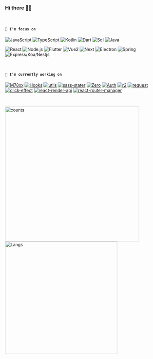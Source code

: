 ### Hi there 👋😋

<br />

<!--
**Iixianjie/Iixianjie** is a ✨ _special_ ✨ repository because its `README.md` (this file) appears on your GitHub profile.

Here are some ideas to get you started:


- 🔭 I’m currently working on ...
- 🌱 I’m currently learning ...
- 👯 I’m looking to collaborate on ...
- 🤔 I’m looking for help with ...
- 💬 Ask me about ...
- 📫 How to reach me: ...
- 😄 Pronouns: ...
- ⚡ Fun fact: ...
-->

#### **`🌱 I’m focus on`**

![JavaScript](https://img.shields.io/badge/JavaScript(0.72)-343434?style=flat-square&logo=JavaScript&logoColor=F7DF1E)
![TypeScript](https://img.shields.io/badge/TypeScript(0.65)-007ACC?style=flat-square&logo=TypeScript&logoColor=ffffff)
![Kotlin](https://img.shields.io/badge/Kotlin(0.15)-0095D5?style=flat-square&logo=Java&logoColor=fff)
![Dart](https://img.shields.io/badge/Dart(0.4)-00d2b7?style=flat-square&logo=Dart&logoColor=fff)
![Sql](https://img.shields.io/badge/Sql(0.36)-4479A1?style=flat-square&logo=Mysql&logoColor=fff)
![Java](https://img.shields.io/badge/Java(0.3)-007396?style=flat-square&logo=Java&logoColor=fff)

![React](https://img.shields.io/badge/React(0.75)-61DAFB?style=flat-square&logo=React&logoColor=fff)
![Node.js](https://img.shields.io/badge/Node.js(0.6)-339933?style=flat-square&logo=Node.js&logoColor=fff)
![Flutter](https://img.shields.io/badge/Flutter(0.38)-31b9f5?style=flat-square&logo=Flutter&logoColor=fff)
![Vue2](https://img.shields.io/badge/Vue2(0.7)-4FC08D?style=flat-square&logo=Vue.js&logoColor=fff)
![Next](https://img.shields.io/badge/Next(0.67)-000000?style=flat-square&logo=Next.js&logoColor=fff)
![Electron](https://img.shields.io/badge/Electron(0.22)-47848F?style=flat-square&logo=Electron&logoColor=fff)
![Spring](https://img.shields.io/badge/Spring(0.1)-6DB33F?style=flat-square&logo=Spring&logoColor=fff)
![Express/Koa/Nestjs](https://img.shields.io/badge/Express/Koa/Nestjs(0.5)-E0234E?style=flat-square&logo=Nestjs&logoColor=fff)

<br />

#### **`🔭 I’m currently working on`**

[![M78xx](https://img.shields.io/badge/M78-000000?style=flat-square)](https://github.com/Iixianjie/m78 "react -> components, hooks, utils")
[![Hooks](https://img.shields.io/badge/Hooks-CC342D?style=flat-square)](https://github.com/Iixianjie/hooks "react hooks")
[![utils](https://img.shields.io/badge/Utils-EB3C00?style=flat-square)](https://github.com/Iixianjie/utils "utils for lixianjie")
[![sass-stater](https://img.shields.io/badge/SassStater-CD040B?style=flat-square)](https://github.com/Iixianjie/sass-stater "sass startup template")
[![Zero](https://img.shields.io/badge/Zero-609540?style=flat-square)](https://github.com/Iixianjie/zero "CLI with 0 configuration")
[![Auth](https://img.shields.io/badge/Auth-003057?style=flat-square)](https://github.com/Iixianjie/auth "small permission library")
[![r2](https://img.shields.io/badge/R2-1575F9?style=flat-square)](https://github.com/Iixianjie/r2 "reduce simplify")
[![request](https://img.shields.io/badge/Request-0FAAFF?style=flat-square)](https://github.com/Iixianjie/request "request simplify")
[![click-effect](https://img.shields.io/badge/ClickEffect-02303A?style=flat-square)](https://github.com/Iixianjie/click-effect "add click effect")
[![react-render-api](https://img.shields.io/badge/ReactRenderApi-1DA1F2?style=flat-square)](https://github.com/Iixianjie/react-render-api "render react components globally through api")
[![react-router-manager](https://img.shields.io/badge/ReactRouterManager-8DD6F9?style=flat-square)](https://github.com/Iixianjie/react-router-manager "enhance and simplify react-router")

<br />

<a><img src="https://github-readme-stats.vercel.app/api?username=Iixianjie" alt="counts" width="440px" /></a>
<a><img src="https://github-readme-stats.vercel.app/api/top-langs/?username=Iixianjie&layout=compact" alt="Langs" width="368px" /></a>

<!-- [![Anurag's github stats](https://github-readme-stats.vercel.app/api?username=Iixianjie)](https://github.com/anuraghazra/github-readme-stats) -->

